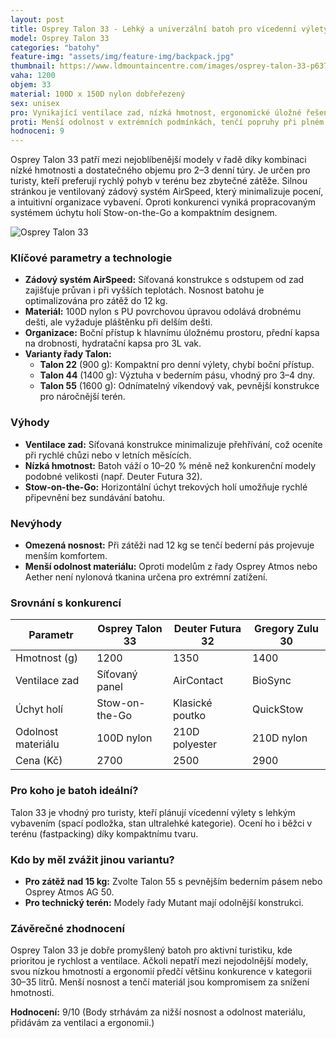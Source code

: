 ```yaml
---
layout: post
title: Osprey Talon 33 - Lehký a univerzální batoh pro vícedenní výlety
model: Osprey Talon 33
categories: "batohy"
feature-img: "assets/img/feature-img/backpack.jpg"
thumbnail: https://www.ldmountaincentre.com/images/osprey-talon-33-p63799-341036_zoom.jpg
vaha: 1200
objem: 33
material: 100D x 150D nylon dobřeřezený
sex: unisex
pro: Vynikající ventilace zad, nízká hmotnost, ergonomické úložné řešení s bočním přístupem.
proti: Menší odolnost v extrémních podmínkách, tenčí popruhy při plném zatížení nad 12 kg.
hodnoceni: 9
---
```


Osprey Talon 33 patří mezi nejoblíbenější modely v řadě díky kombinaci nízké hmotnosti a dostatečného objemu pro 2–3 denní túry. Je určen pro turisty, kteří preferují rychlý pohyb v terénu bez zbytečné zátěže. Silnou stránkou je ventilovaný zádový systém AirSpeed, který minimalizuje pocení, a intuitivní organizace vybavení. Oproti konkurenci vyniká propracovaným systémem úchytu holí Stow-on-the-Go a kompaktním designem.

![Osprey Talon 33](https://res.cloudinary.com/dvwv5cne3/image/fetch/w_auto,h_450,c_fill,g_auto,f_auto,q_auto/https://www.ldmountaincentre.com/images/osprey-talon-33-p63799-341036_zoom.jpg)

### Klíčové parametry a technologie
- **Zádový systém AirSpeed:** Síťovaná konstrukce s odstupem od zad zajišťuje průvan i při vyšších teplotách. Nosnost batohu je optimalizována pro zátěž do 12 kg.
- **Materiál:** 100D nylon s PU povrchovou úpravou odolává drobnému dešti, ale vyžaduje pláštěnku při delším dešti.
- **Organizace:** Boční přístup k hlavnímu úložnému prostoru, přední kapsa na drobnosti, hydratační kapsa pro 3L vak.
- **Varianty řady Talon:** 
  - **Talon 22** (900 g): Kompaktní pro denní výlety, chybí boční přístup.
  - **Talon 44** (1400 g): Výztuha v bederním pásu, vhodný pro 3–4 dny.
  - **Talon 55** (1600 g): Odnímatelný víkendový vak, pevnější konstrukce pro náročnější terén.

### Výhody
- **Ventilace zad:** Síťovaná konstrukce minimalizuje přehřívání, což oceníte při rychlé chůzi nebo v letních měsících.
- **Nízká hmotnost:** Batoh váží o 10–20 % méně než konkurenční modely podobné velikosti (např. Deuter Futura 32).
- **Stow-on-the-Go:** Horizontální úchyt trekových holí umožňuje rychlé připevnění bez sundávání batohu.

### Nevýhody
- **Omezená nosnost:** Při zátěži nad 12 kg se tenčí bederní pás projevuje menším komfortem.
- **Menší odolnost materiálu:** Oproti modelům z řady Osprey Atmos nebo Aether není nylonová tkanina určena pro extrémní zatížení.

### Srovnání s konkurencí
| Parametr          | Osprey Talon 33 | Deuter Futura 32 | Gregory Zulu 30 |
|-------------------|-----------------|------------------|-----------------|
| Hmotnost (g)      | 1200            | 1350             | 1400            |
| Ventilace zad     | Síťovaný panel  | AirContact       | BioSync         |
| Úchyt holí        | Stow-on-the-Go  | Klasické poutko  | QuickStow       |
| Odolnost materiálu| 100D nylon      | 210D polyester   | 210D nylon      |
| Cena (Kč)         | 2700            | 2500             | 2900            |

### Pro koho je batoh ideální?
Talon 33 je vhodný pro turisty, kteří plánují vícedenní výlety s lehkým vybavením (spací podložka, stan ultralehké kategorie). Ocení ho i běžci v terénu (fastpacking) díky kompaktnímu tvaru.

### Kdo by měl zvážit jinou variantu?
- **Pro zátěž nad 15 kg:** Zvolte Talon 55 s pevnějším bederním pásem nebo Osprey Atmos AG 50.
- **Pro technický terén:** Modely řady Mutant mají odolnější konstrukci.

### Závěrečné zhodnocení
Osprey Talon 33 je dobře promyšlený batoh pro aktivní turistiku, kde prioritou je rychlost a ventilace. Ačkoli nepatří mezi nejodolnější modely, svou nízkou hmotností a ergonomií předčí většinu konkurence v kategorii 30–35 litrů. Menší nosnost a tenčí materiál jsou kompromisem za snížení hmotnosti.

**Hodnocení:** 9/10 (Body strhávám za nižší nosnost a odolnost materiálu, přidávám za ventilaci a ergonomii.)